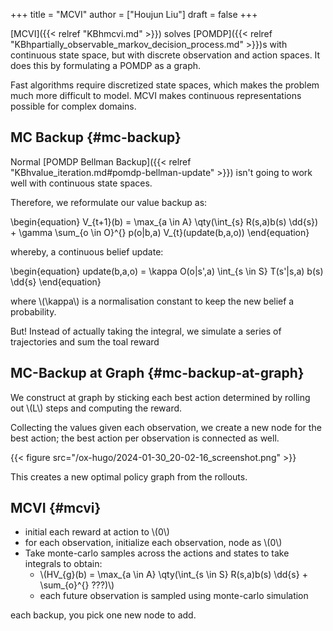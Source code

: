 +++
title = "MCVI"
author = ["Houjun Liu"]
draft = false
+++

[MCVI]({{< relref "KBhmcvi.md" >}}) solves [POMDP]({{< relref "KBhpartially_observable_markov_decision_process.md" >}})s with continuous state space, but with discrete observation and action spaces. It does this by formulating a POMDP as a graph.

Fast algorithms require discretized state spaces, which makes the problem much more difficult to model. MCVI makes continuous representations possible for complex domains.


## MC Backup {#mc-backup}

Normal [POMDP Bellman Backup]({{< relref "KBhvalue_iteration.md#pomdp-bellman-update" >}}) isn't going to work well with continuous state spaces.

Therefore, we reformulate our value backup as:

\begin{equation}
V\_{t+1}(b) = \max\_{a \in A} \qty(\int\_{s} R(s,a)b(s) \dd{s}) + \gamma \sum\_{o \in O}^{} p(o|b,a) V\_{t}(update(b,a,o))
\end{equation}

whereby, a continuous belief update:

\begin{equation}
update(b,a,o) = \kappa O(o|s',a) \int\_{s \in S} T(s'|s,a) b(s) \dd{s}
\end{equation}

where \\(\kappa\\) is a normalisation constant to keep the new belief a probability.

But! Instead of actually taking the integral, we simulate a series of trajectories and sum the toal reward


## MC-Backup at Graph {#mc-backup-at-graph}

We construct at graph by sticking each best action determined by rolling out \\(L\\) steps and computing the reward.

Collecting the values given each observation, we create a new node for the best action; the best action per observation is connected as well.

{{< figure src="/ox-hugo/2024-01-30_20-02-16_screenshot.png" >}}

This creates a new optimal policy graph from the rollouts.


## MCVI {#mcvi}

-   initial each reward at action to \\(0\\)
-   for each observation, initialize each observation, node as \\(0\\)
-   Take monte-carlo samples across the actions and states to take integrals to obtain:
    -   \\(HV\_{g}(b) = \max\_{a \in A} \qty(\int\_{s \in S} R(s,a)b(s) \dd{s} + \sum\_{o}^{} ???)\\)
    -   each future observation is sampled using monte-carlo simulation

each backup, you pick one new node to add.
